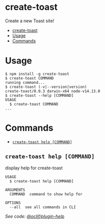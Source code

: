 # create-toast

Create a new Toast site!

<!-- toc -->

- [create-toast](#create-toast)
- [Usage](#usage)
- [Commands](#commands)
<!-- tocstop -->

# Usage

<!-- usage -->

```sh-session
$ npm install -g create-toast
$ create-toast COMMAND
running command...
$ create-toast (-v|--version|version)
create-toast/0.0.3 darwin-x64 node-v14.13.0
$ create-toast --help [COMMAND]
USAGE
  $ create-toast COMMAND
...
```

<!-- usagestop -->

# Commands

<!-- commands -->

- [`create-toast help [COMMAND]`](#create-toast-help-command)

## `create-toast help [COMMAND]`

display help for create-toast

```
USAGE
  $ create-toast help [COMMAND]

ARGUMENTS
  COMMAND  command to show help for

OPTIONS
  --all  see all commands in CLI
```

_See code: [@oclif/plugin-help](https://github.com/oclif/plugin-help/blob/v3.2.0/src/commands/help.ts)_

<!-- commandsstop -->
